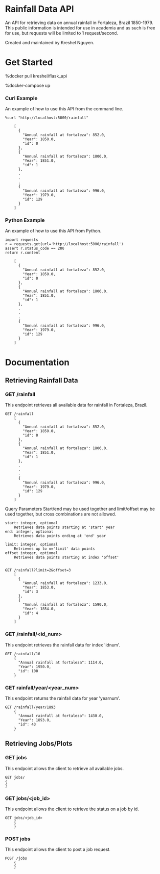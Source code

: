 # Rainfall Data API


An API for retrieving data on annual rainfall in Fortaleza, Brazil 1850-1979. This public information is intended for use in academia and as such is free for use, but requests will be limited to 1 request/second.

Created and maintained by Kreshel Nguyen.




# Get Started

%docker pull kreshel/flask_api

%docker-compose up


### Curl Example


An example of how to use this API from the command line.


	%curl "http://localhost:5000/rainfall"

	    [
		  {
		    "Annual rainfall at fortaleza": 852.0, 
		    "Year": 1850.0, 
		    "id": 0
		  }, 
		  {
		    "Annual rainfall at fortaleza": 1806.0, 
		    "Year": 1851.0, 
		    "id": 1
		  }, 
		  .
		  .
		  .
		  {
		    "Annual rainfall at fortaleza": 996.0, 
		    "Year": 1979.0, 
		    "id": 129
		  }
		]


### Python Example


An example of how to use this API from Python.


	import requests
	r = requests.get(url='http://localhost:5000/rainfall')
	assert r.status_code == 200
	return r.content

	    [
		  {
		    "Annual rainfall at fortaleza": 852.0, 
		    "Year": 1850.0, 
		    "id": 0
		  }, 
		  {
		    "Annual rainfall at fortaleza": 1806.0, 
		    "Year": 1851.0, 
		    "id": 1
		  }, 
		  .
		  .
		  .
		  {
		    "Annual rainfall at fortaleza": 996.0, 
		    "Year": 1979.0, 
		    "id": 129
		  }
		]



# Documentation
## Retrieving Rainfall Data
### GET /rainfall


This endpoint retrieves all available data for rainfall in Fortaleza, Brazil.


	GET /rainfall
		[
		  {
		    "Annual rainfall at fortaleza": 852.0, 
		    "Year": 1850.0, 
		    "id": 0
		  }, 
		  {
		    "Annual rainfall at fortaleza": 1806.0, 
		    "Year": 1851.0, 
		    "id": 1
		  }, 
		  .
		  .
		  .
		  {
		    "Annual rainfall at fortaleza": 996.0, 
		    "Year": 1979.0, 
		    "id": 129
		  }
		]


Query Parameters
Start/end may be used together and limit/offset may be used together, but cross combinations are not allowed.

	start: integer, optional
		Retrieves data points starting at 'start' year
	end: integer, optional
		Retrieves data points ending at 'end' year

	limit: integer, optional
		Retrieves up to n='limit' data points 
	offset integer, optional
		Retrieves data points starting at index 'offset'


	GET /rainfall?limit=2&offset=3
		[
		  {
		    "Annual rainfall at fortaleza": 1233.0, 
		    "Year": 1853.0, 
		    "id": 3
		  }, 
		  {
		    "Annual rainfall at fortaleza": 1590.0, 
		    "Year": 1854.0, 
		    "id": 4
		  }
		]


### GET /rainfall/<id_num>

This endpoint retrieves the rainfall data for index 'idnum'.


	GET /rainfall/10
		{
		  "Annual rainfall at fortaleza": 1114.0, 
		  "Year": 1950.0, 
		  "id": 100
		}


### GET rainfall/year/<year_num>


This endpoint returns the rainfall data for year 'yearnum'.


	GET /rainfall/year/1893
		{
		  "Annual rainfall at fortaleza": 1430.0, 
		  "Year": 1893.0, 
		  "id": 43
		}


## Retrieving Jobs/Plots
### GET jobs

This endpoint allows the client to retrieve all available jobs.

	GET jobs/
	{
	}

### GET jobs/<job_id>

This endpoint allows the client to retrieve the status on a job by id.

	GET jobs/<job_id>
		{
		}


### POST jobs

This endpoint allows the client to post a job request.

	POST /jobs
		{
		}
